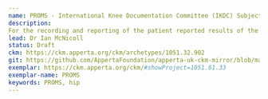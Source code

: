 ```yaml
---
name: PROMS - International Knee Documentation Committee (IKDC) Subjective knee evaluation score
description: 	
For the recording and reporting of the patient reported results of the Subjective knee evaluation score developed by the International Knee Documentation Committee.
lead: Dr Ian McNicoll
status: Draft
ckm: https://ckm.apperta.org/ckm/archetypes/1051.32.902
git: https://github.com/AppertaFoundation/apperta-uk-ckm-mirror/blob/master/local/archetypes/entry/observation/openEHR-EHR-OBSERVATION.ikdc.v0.adl
exemplar: https://ckm.apperta.org/ckm/#showProject=1051.61.33
exemplar-name: PROMS
keywords: PROMS, hip
---
```

